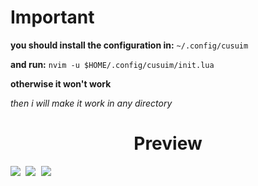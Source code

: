 # Important

**you should install the configuration in:** `~/.config/cusuim`

**and run:** `nvim -u $HOME/.config/cusuim/init.lua`

**otherwise it won't work**

*then i will make it work in any directory*

<h1 align="center">Preview</h1>

<kbd>
  <img src="https://user-images.githubusercontent.com/59105868/215405980-a25f45f9-7807-4480-a116-f355e1b15b51.png" />
</kbd>

<kbd>
  <img src="https://user-images.githubusercontent.com/59105868/215406284-7e9e0281-4293-406a-8e1b-cf4b7266a059.png" />
</kbd>

<kbd>
  <img src="https://user-images.githubusercontent.com/59105868/215412024-30f22bbc-5794-4e16-9fe5-3e5cbfa106c6.png" />
</kbd>
